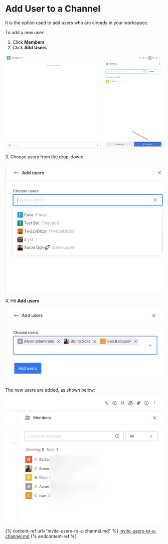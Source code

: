 # Add User to a Channel

It is the option used to add users who are already in your workspace.

To add a new user:

1. Click **Members**
2. Click **Add** **Users**

![](<../../../../../../.gitbook/assets/image (412) (1).png>)

3\. Choose users from the drop-down:

![](<../../../../../../.gitbook/assets/image (669) (1) (1).png>)

4\. Hit **Add users**

![](<../../../../../../.gitbook/assets/image (406) (1).png>)

The new users are added, as shown below:

![](<../../../../../../.gitbook/assets/image (386).png>)

{% content-ref url="invite-users-to-a-channel.md" %}
[invite-users-to-a-channel.md](invite-users-to-a-channel.md)
{% endcontent-ref %}
